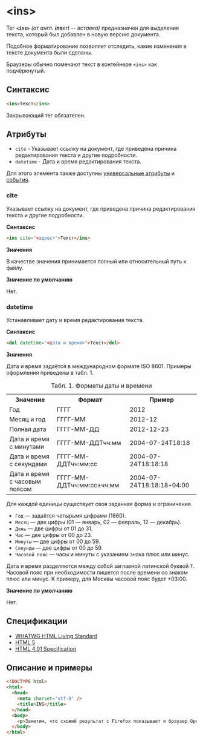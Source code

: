 # &lt;ins&gt;

Тег **`<ins>`** _(от англ. **ins**ert -- вставка)_ предназначен для выделения текста, который был добавлен в новую версию документа.

Подобное форматирование позволяет отследить, какие изменения в тексте документа были сделаны.

Браузеры обычно помечают текст в контейнере `<ins>` как подчёркнутый.

## Синтаксис

```html
<ins>Текст</ins>
```

Закрывающий тег обязателен.

## Атрибуты

- `cite` - Указывает ссылку на документ, где приведена причина редактирования текста и другие подробности.
- `datetime` - Дата и время редактирования текста.

Для этого элемента также доступны [универсальные атрибуты](/lib/uni-attr/) и [события](/lib/events/).

### cite

Указывает ссылку на документ, где приведена причина редактирования текста и другие подробности.

**Синтаксис**

```html
<ins cite="<адрес>">Текст</ins>
```

**Значения**

В качестве значения принимается полный или относительный путь к файлу.

**Значение по умолчанию**

Нет.

### datetime

Устанавливает дату и время редактирования текста.

**Синтаксис**

```html
<del datetime="<дата и время>">Текст</del>
```

**Значения**

Дата и время задаётся в международном формате ISO 8601. Примеры оформления приведены в табл. 1.

<table>
<caption>Табл. 1. Форматы даты и времени</caption>
<tr><th>Значение</th><th>Формат</th><th>Пример</th></tr>
<tr><td>Год</td><td>ГГГГ</td><td>2012</td></tr>
<tr><td>Месяц и год</td><td>ГГГГ-ММ</td><td>2012-12</td></tr>
<tr><td>Полная дата</td><td>ГГГГ-ММ-ДД</td><td>2012-12-23</td></tr>
<tr><td>Дата и время с минутами</td><td>ГГГГ-ММ-ДДTчч:мм</td><td>2004-07-24T18:18</td></tr>
<tr><td>Дата и время с секундами</td><td>ГГГГ-ММ-ДДTчч:мм:сс</td><td>2004-07-24T18:18:18</td></tr>
<tr><td>Дата и время с часовым поясом</td><td>ГГГГ-ММ-ДДTчч:мм:сс±чч:мм</td><td>2004-07-24T18:18:18+04:00</td></tr>
</table>

Для каждой единицы существует своя заданная форма и ограничения.

- `Год` — задаётся четырьмя цифрами (1860).
- `Месяц` — две цифры (01 — январь, 02 — февраль, 12 — декабрь).
- `День` — две цифры от 01 до 31.
- `Час` — две цифры от 00 до 23.
- `Минуты` — две цифры от 00 до 59.
- `Секунды` — две цифры от 00 до 59.
- `Часовой пояс` — часы и минуты с указанием знака плюс или минус.

Дата и время разделяются между собой заглавной латинской буквой `T`. Часовой пояс при необходимости пишется после времени со знаком плюс или минус. К примеру, для Москвы часовой пояс будет +03:00.

**Значение по умолчанию**

Нет.

## Спецификации

- [WHATWG HTML Living Standard](https://html.spec.whatwg.org/multipage/semantics.html#the-ins-element)
- [HTML 5](http://www.w3.org/TR/html5/edits.html#the-ins-element)
- [HTML 4.01 Specification](http://www.w3.org/TR/html401/struct/text.html#h-9.4)

## Описание и примеры

```html
<!DOCTYPE html>
<html>
  <head>
    <meta charset="utf-8" />
    <title>INS</title>
  </head>
  <body>
    <p>Заметим, что схожий результат с Firefox показывает и браузер Opera, но, как видно на рис. 1, в последующих версиях <del>этот недостаток был устранен</del> <ins>подход разработчиков этого браузера был изменен</ins>.</p>
  </body>
</html>
```

